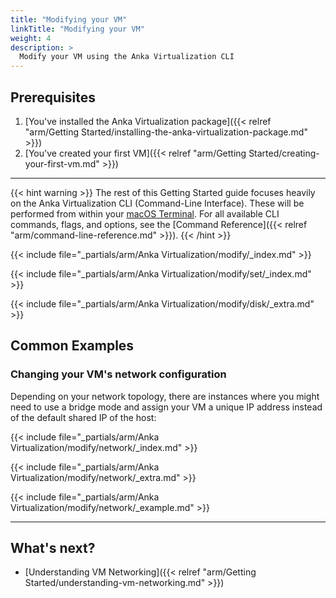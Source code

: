 ```yaml
---
title: "Modifying your VM"
linkTitle: "Modifying your VM"
weight: 4
description: >
  Modify your VM using the Anka Virtualization CLI
---
```


## Prerequisites

1. [You've installed the Anka Virtualization package]({{< relref "arm/Getting Started/installing-the-anka-virtualization-package.md" >}})
2. [You've created your first VM]({{< relref "arm/Getting Started/creating-your-first-vm.md" >}})

---

{{< hint warning >}}
The rest of this Getting Started guide focuses heavily on the Anka Virtualization CLI (Command-Line Interface). These will be performed from within your [macOS Terminal](https://support.apple.com/guide/terminal/welcome/mac). For all available CLI commands, flags, and options, see the [Command Reference]({{< relref "arm/command-line-reference.md" >}}).
{{< /hint >}}

{{< include file="_partials/arm/Anka Virtualization/modify/_index.md" >}}

{{< include file="_partials/arm/Anka Virtualization/modify/set/_index.md" >}}

{{< include file="_partials/arm/Anka Virtualization/modify/disk/_extra.md" >}}

## Common Examples

### Changing your VM's network configuration

Depending on your network topology, there are instances where you might need to use a bridge mode and assign your VM a unique IP address instead of the default shared IP of the host:

{{< include file="_partials/arm/Anka Virtualization/modify/network/_index.md" >}}

{{< include file="_partials/arm/Anka Virtualization/modify/network/_extra.md" >}}

{{< include file="_partials/arm/Anka Virtualization/modify/network/_example.md" >}}

---

## What's next?

- [Understanding VM Networking]({{< relref "arm/Getting Started/understanding-vm-networking.md" >}})
